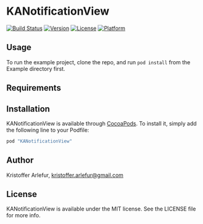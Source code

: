 # KANotificationView

[![Build Status](https://travis-ci.org/kristofferarl/KANotificationView.svg?branch=master)](https://travis-ci.org/kristofferarl/KANotificationView)
[![Version](https://img.shields.io/cocoapods/v/KANotificationView.svg?style=flat)](http://cocoapods.org/pods/KANotificationView)
[![License](https://img.shields.io/cocoapods/l/KANotificationView.svg?style=flat)](http://cocoapods.org/pods/KANotificationView)
[![Platform](https://img.shields.io/cocoapods/p/KANotificationView.svg?style=flat)](http://cocoapods.org/pods/KANotificationView)

## Usage

To run the example project, clone the repo, and run `pod install` from the Example directory first.

## Requirements

## Installation

KANotificationView is available through [CocoaPods](http://cocoapods.org). To install
it, simply add the following line to your Podfile:

```ruby
pod "KANotificationView"
```

## Author

Kristoffer Arlefur, kristoffer.arlefur@gmail.com

## License

KANotificationView is available under the MIT license. See the LICENSE file for more info.
